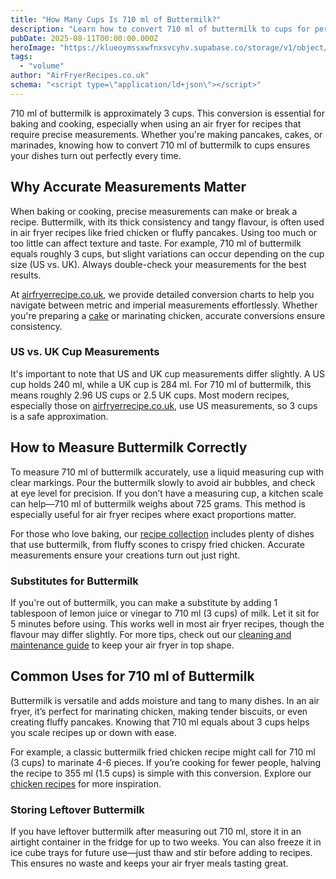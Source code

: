 ```yaml
---
title: "How Many Cups Is 710 ml of Buttermilk?"
description: "Learn how to convert 710 ml of buttermilk to cups for perfect baking results every time. Get precise measurements and tips here!"
pubDate: 2025-08-11T00:00:00.000Z
heroImage: "https://klueoymssxwfnxsvcyhv.supabase.co/storage/v1/object/public/md/how-many-cups-is-710-ml-of-buttermilk-102e898c.webp"
tags:
  - "volume"
author: "AirFryerRecipes.co.uk"
schema: "<script type=\"application/ld+json\"></script>"
---
```


<p>710 ml of buttermilk is approximately 3 cups. This conversion is essential for baking and cooking, especially when using an air fryer for recipes that require precise measurements. Whether you're making pancakes, cakes, or marinades, knowing how to convert 710 ml of buttermilk to cups ensures your dishes turn out perfectly every time.</p>

<h2>Why Accurate Measurements Matter</h2>  
<p>When baking or cooking, precise measurements can make or break a recipe. Buttermilk, with its thick consistency and tangy flavour, is often used in air fryer recipes like fried chicken or fluffy pancakes. Using too much or too little can affect texture and taste. For example, 710 ml of buttermilk equals roughly 3 cups, but slight variations can occur depending on the cup size (US vs. UK). Always double-check your measurements for the best results.</p>  

<p>At <a href=https://www.airfryerrecipe.co.uk/air-fryer-conversion-chart>airfryerrecipe.co.uk</a>, we provide detailed conversion charts to help you navigate between metric and imperial measurements effortlessly. Whether you're preparing a <a href=https://www.airfryerrecipe.co.uk/recipe-category/cakes>cake</a> or marinating chicken, accurate conversions ensure consistency.</p>  

<h3>US vs. UK Cup Measurements</h3>  
<p>It's important to note that US and UK cup measurements differ slightly. A US cup holds 240 ml, while a UK cup is 284 ml. For 710 ml of buttermilk, this means roughly 2.96 US cups or 2.5 UK cups. Most modern recipes, especially those on <a href=https://www.airfryerrecipe.co.uk>airfryerrecipe.co.uk</a>, use US measurements, so 3 cups is a safe approximation.</p>  

<h2>How to Measure Buttermilk Correctly</h2>  
<p>To measure 710 ml of buttermilk accurately, use a liquid measuring cup with clear markings. Pour the buttermilk slowly to avoid air bubbles, and check at eye level for precision. If you don’t have a measuring cup, a kitchen scale can help—710 ml of buttermilk weighs about 725 grams. This method is especially useful for air fryer recipes where exact proportions matter.</p>  

<p>For those who love baking, our <a href=https://www.airfryerrecipe.co.uk/recipes>recipe collection</a> includes plenty of dishes that use buttermilk, from fluffy scones to crispy fried chicken. Accurate measurements ensure your creations turn out just right.</p>  

<h3>Substitutes for Buttermilk</h3>  
<p>If you're out of buttermilk, you can make a substitute by adding 1 tablespoon of lemon juice or vinegar to 710 ml (3 cups) of milk. Let it sit for 5 minutes before using. This works well in most air fryer recipes, though the flavour may differ slightly. For more tips, check out our <a href=https://www.airfryerrecipe.co.uk/air-fryer-cleaner>cleaning and maintenance guide</a> to keep your air fryer in top shape.</p>  

<h2>Common Uses for 710 ml of Buttermilk</h2>  
<p>Buttermilk is versatile and adds moisture and tang to many dishes. In an air fryer, it’s perfect for marinating chicken, making tender biscuits, or even creating fluffy pancakes. Knowing that 710 ml equals about 3 cups helps you scale recipes up or down with ease.</p>  

<p>For example, a classic buttermilk fried chicken recipe might call for 710 ml (3 cups) to marinate 4-6 pieces. If you’re cooking for fewer people, halving the recipe to 355 ml (1.5 cups) is simple with this conversion. Explore our <a href=https://www.airfryerrecipe.co.uk/recipe-category/chicken>chicken recipes</a> for more inspiration.</p>  

<h3>Storing Leftover Buttermilk</h3>  
<p>If you have leftover buttermilk after measuring out 710 ml, store it in an airtight container in the fridge for up to two weeks. You can also freeze it in ice cube trays for future use—just thaw and stir before adding to recipes. This ensures no waste and keeps your air fryer meals tasting great.</p>